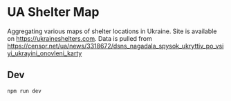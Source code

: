 # UA Shelter Map

Aggregating various maps of shelter locations in Ukraine. Site is available on https://ukraineshelters.com. Data is pulled from https://censor.net/ua/news/3318672/dsns_nagadala_spysok_ukryttiv_po_vsiyi_ukrayini_onovleni_karty

## Dev

```bash
npm run dev
```
